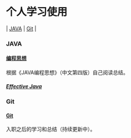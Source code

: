 # 个人学习使用
| [JAVA](#JAVA) | [Git](#Git) |

### JAVA
   #### [编程思想](Java/编程思想.md)
   根据《JAVA编程思想》（中文第四版）自己阅读总结。
   ##### [Effective Java](Java/Effective%20Java.md)
   
### Git
   #### [Git](Git/Git.md)
   入职之后的学习和总结（持续更新中）。
